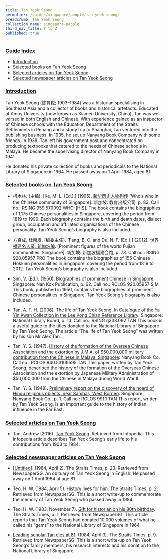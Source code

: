 ```yaml
---
title: Tan Yeok Seong
permalink: /guides/singapore/people/tan-yeok-seong/
breadcrumb: Tan Yeok Seong
collection_name: singapore-people
third_nav_title: T to Z
published: true
---
```



### <u>Guide Index</u>

* [Introduction](#introduction)
* [Selected books on Tan Yeok Seong](#selected-books-on-tan-yeok-seong)
* [Selected articles on Tan Yeok Seong](#selected-articles-on-tan-yeok-seong)
* [Selected newspaper articles on Tan Yeok Seong](#selected-newspaper-articles-on-tan-yeok-seong)

### <u>Introduction</u>

Tan Yeok Seong (陈育崧; 1903–1984) was a historian specialising in Southeast Asia and a collector of books and historical artefacts. Educated at Amoy University (now known as Xiamen University, China), Tan was well versed in both English and Chinese. With experience gained as an inspector of Chinese schools with the Education Department of the Straits Settlements in Penang and a study trip to Shanghai, Tan ventured into the publishing business. In 1935, he set up Nanyang Book Company with some friends. In 1938, Tan left his government post  and concentrated on producing textbooks that catered to the needs of Chinese schools in Malaya. He became the supervising director of Nanyang Book Company in 1941.

He donated his private collection of books and periodicals to the National Library of Singapore in 1964. He passed away on 1 April 1984, aged 81.


### <u>Selected books on Tan Yeok Seong</u>

* 柯木林. (主编). [Ke, M. L. (Ed.).] (1995). [新华历史人物列传](http://eservice.nlb.gov.sg/item_holding_s.aspx?bid=84500628) [Who’s who in the Chinese community of Singapore]. 新加坡: 教育出版公司, p. 83.
Call no.: RSING 959.570092 WHO-\[HIS\].
The book contains the biographies of 1,175 Chinese personalities in Singapore, covering the period from 1819 to 1990. Each biography contains the birth and death dates, dialect group, occupation and affiliated organisations of the Chinese personality. Tan Yeok Seong’s biography is also included.


* 方百成, 杜南发. (编委主任). [Fang, B. C. and Du, N. F. (Ed.).] (2012). [世界福建名人录, 新加坡编](http://eservice.nlb.gov.sg/item_holding_s.aspx?bid=200125706). [Prominent figures of the world Fujian communities: Singapore]. 新加坡: 新加坡福建会馆, p. 73.
Call no.: RSING 920.05957 PRO
The book contains the biographies of 155 Chinese Hokkien personalities in Singapore, covering the period from 1819 to 2012. Tan Yeok Seong’s biography is also included.


* Sim, V. (Ed.). (1950). [Biographies of prominent Chinese in Singapore](http://eservice.nlb.gov.sg/item_holding_s.aspx?bid=4983065). Singapore: Nan Kok Publication, p. 62.
Call no.: RCLOS 920.05957 SIM
This book, published in 1950, contains the biographies of prominent Chinese personalities in Singapore. Tan Yeok Seong’s biography is also included.


* Tan, A. T. H. (2006). The life of Tan Yeok Seong. In [Catalogue of the Ya Yin Kwan Collection in the Lee Kong Chian Reference Library](http://eservice.nlb.gov.sg/item_holding_s.aspx?bid=12694409). Singapore: National Library Board, p. 13.
Call no.: RSING q338.092 TAN
This book is a useful guide to the titles donated to the National Library of Singapore by Tan Yeok Seong. The article “The life of Tan Yeok Seong” was written by his son Mr Alex Tan.


* Tan, Y. S. (1947). [History of the formation of the Oversea Chinese Association and the extortion by J.M.A. of $50,000,000 military contribution from the Chinese in Malaya. Singapore](http://eservice.nlb.gov.sg/item_holding_s.aspx?bid=4412532): Nanyang Book Co.
Call no.: RCLOS 940.53109595 TAN
This paper, written by Tan Yeok Seong, described the history of the formation of the Overseas Chinese Association and the extortion by Japanese Military Administration of $50,000,000 from the Chinese in Malaya during World War II.


* Tan, Y. S. (1948). [Preliminary report on the discovery of the hoard of Hindu religious objects, near Sambas, West Borneo](http://eservice.nlb.gov.sg/item_holding_s.aspx?bid=4469029). Singapore: Nanyang Book Co., p. 1.
Call no.: RCLOS 991.1 TAN
This report, written by Tan Yeok Seong, is an important guide to the history of Indian influence in the Far East.


### <u>Selected articles on Tan Yeok Seong</u>

* Tan, Andrew (2016). [Tan Yeok Seong](http://eresources.nlb.gov.sg/infopedia/articles/SIP_1662_2010-04-15.html). Retrieved from Infopedia.
This infopedia article describes Tan Yeok Seong’s early life to his contributions from 1903 to 1984.


### <u>Selected newspaper articles on Tan Yeok Seong</u>

* [[Untitled]](http://eresources.nlb.gov.sg/newspapers/Digitised/Article/straitstimes19840402-1.2.43.4). (1984, April 2). The Straits Times, p. 23. Retrieved from NewspaperSG.
An obituary of Tan Yeok Seong in English. He passed away on 1 April 1984 at age 81.


* Teo, H. W. (1984, April 5). [History lives for him](http://eresources.nlb.gov.sg/newspapers/Digitised/Article/straitstimes19840405-1.2.90.5.3). The Straits Times, p. 2; Retrieved from NewspaperSG.
This is a short write-up to commemorate the memory of Tan Yeok Seong who passed away in 1984.


* Teo, H. W. (1983, November 7). [Gift for historian on his 80th birthday](http://eresources.nlb.gov.sg/newspapers/Digitised/Article/straitstimes19831107-1.2.119.2.2). The Straits Times, p. 1. Retrieved from NewspaperSG.
This article reports that Tan Yeok Seong had donated 10,000 volumes of what he called his “gems” to the National Library of Singapore in 1964.


* [Leading scholar Tan dies at 81](http://eresources.nlb.gov.sg/newspapers/Digitised/Article/straitstimes19840403-1.2.22.4.aspx). (1984, April 3). The Straits Times, p. 9. Retrieved from NewspaperSG.
This is a short write-up on Tan Yeok Seong’s family members, his research interests and his donation to the National Library of Singapore.